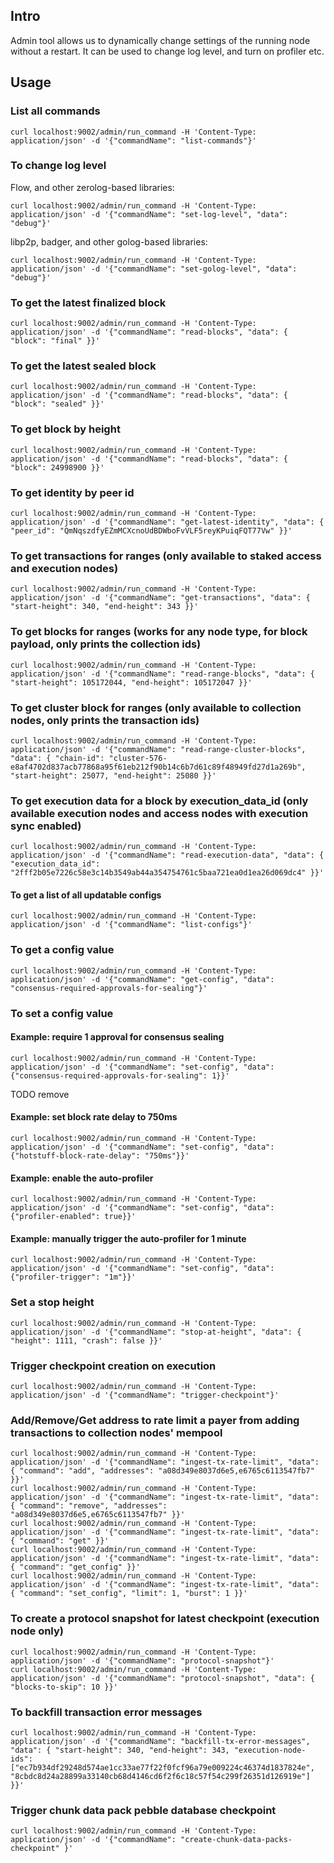 ## Intro
Admin tool allows us to dynamically change settings of the running node without a restart. It can be used to change log level, and turn on profiler etc.

## Usage

### List all commands
```
curl localhost:9002/admin/run_command -H 'Content-Type: application/json' -d '{"commandName": "list-commands"}'
```

### To change log level
Flow, and other zerolog-based libraries:

```
curl localhost:9002/admin/run_command -H 'Content-Type: application/json' -d '{"commandName": "set-log-level", "data": "debug"}'
```

libp2p, badger, and other golog-based libraries:

```
curl localhost:9002/admin/run_command -H 'Content-Type: application/json' -d '{"commandName": "set-golog-level", "data": "debug"}'
```

### To get the latest finalized block
```
curl localhost:9002/admin/run_command -H 'Content-Type: application/json' -d '{"commandName": "read-blocks", "data": { "block": "final" }}'
```

### To get the latest sealed block
```
curl localhost:9002/admin/run_command -H 'Content-Type: application/json' -d '{"commandName": "read-blocks", "data": { "block": "sealed" }}'
```

### To get block by height
```
curl localhost:9002/admin/run_command -H 'Content-Type: application/json' -d '{"commandName": "read-blocks", "data": { "block": 24998900 }}'
```

### To get identity by peer id
```
curl localhost:9002/admin/run_command -H 'Content-Type: application/json' -d '{"commandName": "get-latest-identity", "data": { "peer_id": "QmNqszdfyEZmMCXcnoUdBDWboFvVLF5reyKPuiqFQT77Vw" }}'
```

### To get transactions for ranges (only available to staked access and execution nodes)
```
curl localhost:9002/admin/run_command -H 'Content-Type: application/json' -d '{"commandName": "get-transactions", "data": { "start-height": 340, "end-height": 343 }}'
```

### To get blocks for ranges (works for any node type, for block payload, only prints the collection ids)
```
curl localhost:9002/admin/run_command -H 'Content-Type: application/json' -d '{"commandName": "read-range-blocks", "data": { "start-height": 105172044, "end-height": 105172047 }}'
```

### To get cluster block for ranges (only available to collection nodes, only prints the transaction ids)

```
curl localhost:9002/admin/run_command -H 'Content-Type: application/json' -d '{"commandName": "read-range-cluster-blocks", "data": { "chain-id": "cluster-576-e8af4702d837acb77868a95f61eb212f90b14c6b7d61c89f48949fd27d1a269b", "start-height": 25077, "end-height": 25080 }}'
```

### To get execution data for a block by execution_data_id (only available execution nodes and access nodes with execution sync enabled)
```
curl localhost:9002/admin/run_command -H 'Content-Type: application/json' -d '{"commandName": "read-execution-data", "data": { "execution_data_id": "2fff2b05e7226c58e3c14b3549ab44a354754761c5baa721ea0d1ea26d069dc4" }}'
```

#### To get a list of all updatable configs
```
curl localhost:9002/admin/run_command -H 'Content-Type: application/json' -d '{"commandName": "list-configs"}'
```

### To get a config value
```
curl localhost:9002/admin/run_command -H 'Content-Type: application/json' -d '{"commandName": "get-config", "data": "consensus-required-approvals-for-sealing"}'
```

### To set a config value
#### Example: require 1 approval for consensus sealing
```
curl localhost:9002/admin/run_command -H 'Content-Type: application/json' -d '{"commandName": "set-config", "data": {"consensus-required-approvals-for-sealing": 1}}'
```
TODO remove
#### Example: set block rate delay to 750ms
```
curl localhost:9002/admin/run_command -H 'Content-Type: application/json' -d '{"commandName": "set-config", "data": {"hotstuff-block-rate-delay": "750ms"}}'
```
#### Example: enable the auto-profiler
```
curl localhost:9002/admin/run_command -H 'Content-Type: application/json' -d '{"commandName": "set-config", "data": {"profiler-enabled": true}}'
```
#### Example: manually trigger the auto-profiler for 1 minute
```
curl localhost:9002/admin/run_command -H 'Content-Type: application/json' -d '{"commandName": "set-config", "data": {"profiler-trigger": "1m"}}'
```

### Set a stop height
```
curl localhost:9002/admin/run_command -H 'Content-Type: application/json' -d '{"commandName": "stop-at-height", "data": { "height": 1111, "crash": false }}'
```

### Trigger checkpoint creation on execution
```
curl localhost:9002/admin/run_command -H 'Content-Type: application/json' -d '{"commandName": "trigger-checkpoint"}'
```

### Add/Remove/Get address to rate limit a payer from adding transactions to collection nodes' mempool
```
curl localhost:9002/admin/run_command -H 'Content-Type: application/json' -d '{"commandName": "ingest-tx-rate-limit", "data": { "command": "add", "addresses": "a08d349e8037d6e5,e6765c6113547fb7" }}'
curl localhost:9002/admin/run_command -H 'Content-Type: application/json' -d '{"commandName": "ingest-tx-rate-limit", "data": { "command": "remove", "addresses": "a08d349e8037d6e5,e6765c6113547fb7" }}'
curl localhost:9002/admin/run_command -H 'Content-Type: application/json' -d '{"commandName": "ingest-tx-rate-limit", "data": { "command": "get" }}'
curl localhost:9002/admin/run_command -H 'Content-Type: application/json' -d '{"commandName": "ingest-tx-rate-limit", "data": { "command": "get_config" }}'
curl localhost:9002/admin/run_command -H 'Content-Type: application/json' -d '{"commandName": "ingest-tx-rate-limit", "data": { "command": "set_config", "limit": 1, "burst": 1 }}'
```

### To create a protocol snapshot for latest checkpoint (execution node only)
```
curl localhost:9002/admin/run_command -H 'Content-Type: application/json' -d '{"commandName": "protocol-snapshot"}'
curl localhost:9002/admin/run_command -H 'Content-Type: application/json' -d '{"commandName": "protocol-snapshot", "data": { "blocks-to-skip": 10 }}'
```

### To backfill transaction error messages
```
curl localhost:9002/admin/run_command -H 'Content-Type: application/json' -d '{"commandName": "backfill-tx-error-messages", "data": { "start-height": 340, "end-height": 343, "execution-node-ids":["ec7b934df29248d574ae1cc33ae77f22f0fcf96a79e009224c46374d1837824e", "8cbdc8d24a28899a33140cb68d4146cd6f2f6c18c57f54c299f26351d126919e"] }}'
```

### Trigger chunk data pack pebble database checkpoint
```
curl localhost:9002/admin/run_command -H 'Content-Type: application/json' -d '{"commandName": "create-chunk-data-packs-checkpoint" }'
```
